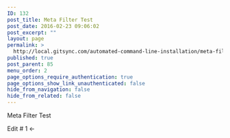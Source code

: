 ```yaml
---
ID: 132
post_title: Meta Filter Test
post_date: 2016-02-23 09:06:02
post_excerpt: ""
layout: page
permalink: >
  http://local.gitsync.com/automated-command-line-installation/meta-filter-test/
published: true
post_parent: 85
menu_order: 2
page_options_require_authentication: true
page_options_show_link_unauthenticated: false
hide_from_navigation: false
hide_from_related: false
---
```

Meta Filter Test

Edit # 1 <-
